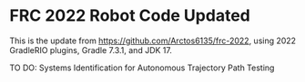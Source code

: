 # FRC 2022 Robot Code Updated 
This is the update from https://github.com/Arctos6135/frc-2022, using 2022 GradleRIO plugins, Gradle 7.3.1, and JDK 17. 

TO DO: 
Systems Identification for Autonomous 
Trajectory Path Testing
